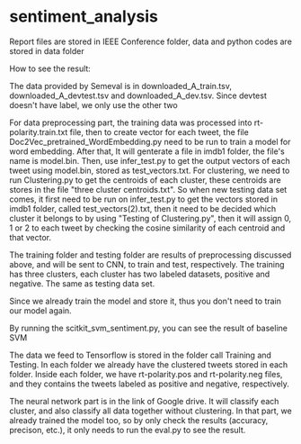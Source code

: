 # sentiment_analysis

Report files are stored in IEEE Conference folder, data and python codes are stored in data folder

How to see the result:

The data provided by Semeval is in downloaded_A_train.tsv, downloaded_A_devtest.tsv and downloaded_A_dev.tsv. Since devtest doesn't have label, we only use the other two

For data preprocessing part, the training data was processed into rt-polarity.train.txt file, then to create vector for each tweet, the file Doc2Vec_pretrained_WordEmbedding.py need to be run to train a model for word embedding. After that, It will genterate a file in imdb1 folder, the file's name is model.bin. Then, use infer_test.py to get the output vectors of each tweet using model.bin, stored as test_vectors.txt. For clustering, we need to run Clustering.py to get the centroids of each cluster, these centroids are stores in the file "three cluster centroids.txt". So when new testing data set comes, it first need to be run on infer_test.py to get the vectors stored in imdb1 folder, called test_vectors(2).txt, then it need to be decided which cluster it belongs to by using "Testing of Clustering.py", then it will assign 0, 1 or 2 to each tweet by checking the cosine similarity of each centroid and that vector.

The training folder and testing folder are results of preprocessing discussed above, and will be sent to CNN, to train and test, respectively. The training has three clusters, each cluster has two labeled datasets, positive and negative. The same as testing data set.

Since we already train the model and store it, thus you don't need to train our model again. 

By running the scitkit_svm_sentiment.py, you can see the result of baseline SVM

The data we feed to Tensorflow is stored in the folder call Training and Testing. In each folder we already have the clustered tweets stored in each folder. Inside each folder, we have rt-polarity.pos and rt-polarity.neg files, and they contains the tweets labeled as positive and negative, respectively.

The neural network part is in the link of Google drive. It will classify each cluster, and also classify all data together without clustering. In that part, we already trained the model too, so by only check the results (accuracy, precison, etc.), it only needs to run the eval.py to see the result.